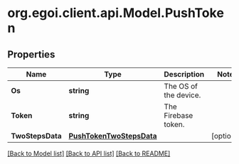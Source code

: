 
# org.egoi.client.api.Model.PushToken

## Properties

Name | Type | Description | Notes
------------ | ------------- | ------------- | -------------
**Os** | **string** | The OS of the device. | 
**Token** | **string** | The Firebase token. | 
**TwoStepsData** | [**PushTokenTwoStepsData**](PushTokenTwoStepsData.md) |  | [optional] 

[[Back to Model list]](../README.md#documentation-for-models)
[[Back to API list]](../README.md#documentation-for-api-endpoints)
[[Back to README]](../README.md)

